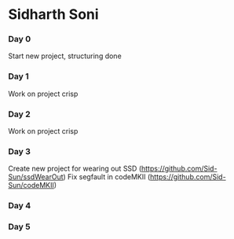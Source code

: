 # Sidharth Soni

### Day 0
Start new project, structuring done

### Day 1
Work on project crisp

### Day 2
Work on project crisp


### Day 3
Create new project for wearing out SSD (https://github.com/Sid-Sun/ssdWearOut)
Fix segfault in codeMKII (https://github.com/Sid-Sun/codeMKII)

### Day 4


### Day 5
